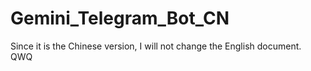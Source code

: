 # Gemini_Telegram_Bot_CN
Since it is the Chinese version, I will not change the English document.  QWQ
